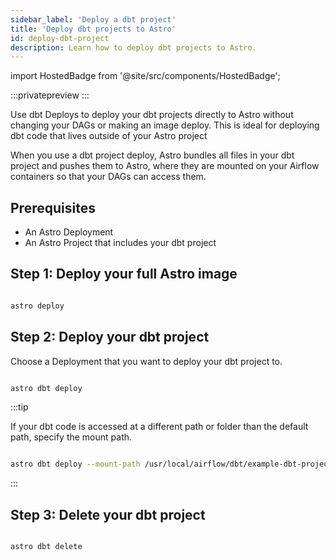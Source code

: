 ```yaml
---
sidebar_label: 'Deploy a dbt project'
title: 'Deploy dbt projects to Astro'
id: deploy-dbt-project
description: Learn how to deploy dbt projects to Astro.
---
```

import HostedBadge from '@site/src/components/HostedBadge';

<HostedBadge/>

:::privatepreview
:::

Use dbt Deploys to deploy your dbt projects directly to Astro without changing your DAGs or making an image deploy. This is ideal for deploying dbt code that lives outside of your Astro project 

When you use a dbt project deploy, Astro bundles all files in your dbt project and pushes them to Astro, where they are mounted on your Airflow containers so that your DAGs can access them.

## Prerequisites

- An Astro Deployment
- An Astro Project that includes your dbt project

## Step 1: Deploy your full Astro image

```bash

astro deploy

```

## Step 2: Deploy your dbt project

Choose a Deployment that you want to deploy your dbt project to.

```bash

astro dbt deploy

```

:::tip

If your dbt code is accessed at a different path or folder than the default path, specify the mount path.

```bash

astro dbt deploy --mount-path /usr/local/airflow/dbt/example-dbt-project

```
:::

## Step 3: Delete your dbt project

```bash

astro dbt delete

```

